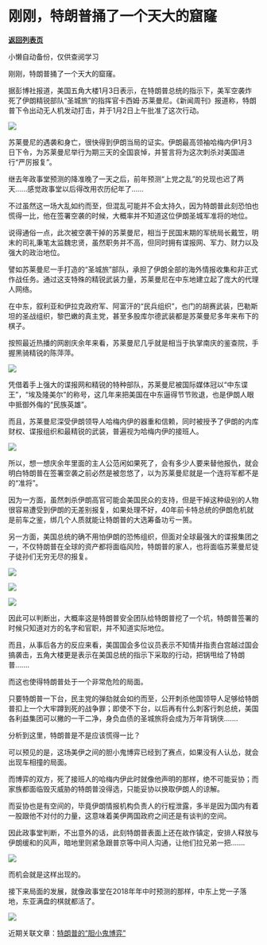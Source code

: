 # 刚刚，特朗普捅了一个天大的窟窿

[**返回列表页**](/gzh/政事堂2019)

小懒自动备份，仅供查阅学习

  

刚刚，特朗普捅了一个天大的窟窿。

  

据彭博社报道，美国五角大楼1月3日表示，在特朗普总统的指示下，美军空袭炸死了伊朗精锐部队“圣城旅”的指挥官卡西姆·苏莱曼尼。《新闻周刊》报道称，特朗普下令出动无人机发动打击，并于1月2日上午批准了这次行动。

  

![](https://mmbiz.qpic.cn/mmbiz_jpg/4S6dxDGtXE68PN1grVFycnZ6jTfjfIBD9QNoNETvUJjj2JIuBgBxgiaso7SibVnZd8tGtZ9zVnK78qVY8XLPJ7bg/640?wx_fmt=jpeg)

  

苏莱曼尼的遇袭和身亡，很快得到伊朗当局的证实。伊朗最高领袖哈梅内伊1月3日下令，为苏莱曼尼举行为期三天的全国哀悼，并誓言将为这次刺杀对美国进行“严厉报复”。

  

继去年政事堂预测的降准晚了一天之后，前年预测“上党之乱”的兑现也迟了两天......感觉政事堂以后得改用农历纪年了......  

  

不过虽然这一场大乱如约而至，但混乱可能并不会太持久，因为特朗普此刻恐怕也慌得一比，他在签署空袭的时候，大概率并不知道这位伊朗圣城军准将的地位。

  

说得通俗一点，此次被空袭干掉的苏莱曼尼，相当于民国末期的军统局长戴笠，明末的司礼秉笔太监魏忠贤，虽然职务并不高，但同时拥有谍报网、军力、财力以及强大的政治地位。

  

譬如苏莱曼尼一手打造的“圣城旅”部队，承担了伊朗全部的海外情报收集和非正式作战任务。通过这支特殊的精锐武装力量，苏莱曼尼在中东地建立起了庞大的代理人网络。

  

在中东，叙利亚和伊拉克政府军、阿富汗的“民兵组织”，也门的胡赛武装，巴勒斯坦的圣战组织，黎巴嫩的真主党，甚至多股库尔德武装都是苏莱曼尼多年来布下的棋子。

  

按照最近热播的网剧庆余年来看，苏莱曼尼几乎就是相当于执掌南庆的鉴查院，手握黑骑精锐的陈萍萍。

  

![](https://mmbiz.qpic.cn/mmbiz_jpg/rxhS23yu8cP1naluMeksuefMmQktHtO90rXZ4CTFUFHaJXHibN2VYD7bghfFyjWh7tiaib9qfnaw20yhGublg3Oow/640?wx_fmt=jpeg)

  

凭借着手上强大的谍报网和精锐的特种部队，苏莱曼尼被国际媒体冠以“中东谍王”，“埃及隆美尔”的称号，这几年来把美国在中东逼得节节败退，也是伊朗人眼中抵御外侮的“民族英雄”。

  

而且，苏莱曼尼深受伊朗领导人哈梅内伊的器重和信赖，同时被授予了伊朗的内库财权、谍报组织和最精锐的武装，普遍视为哈梅内伊的接班人。

  

![](https://mmbiz.qpic.cn/mmbiz_jpg/rxhS23yu8cP1naluMeksuefMmQktHtO9K3QQ15pkRXaFfby6RHVUeZ2ntzm9RpRNROAFn1pr1jNbMIjBwaRblg/640?wx_fmt=jpeg)

  

所以，想一想庆余年里面的主人公范闲如果死了，会有多少人要来替他报仇，就会明白特朗普在签署空袭之前必然是被忽悠了，以为苏莱曼尼就是一个连将军都不是的“准将”。

  

因为一方面，虽然刺杀伊朗高官可能会美国民众的支持，但是干掉这种级别的人物很容易遭受到伊朗的无差别报复，如果处理不好，40年前卡特总统的伊朗危机就是前车之鉴，绑几个人质就能让特朗普的大选筹备功亏一篑。  

  

另一方面，美国总统的确不用怕伊朗的恐怖组织，但面对全球最强大的谍报集团之一，不仅特朗普在全球的资产都将面临风险，特朗普的家人，也将面临苏莱曼尼徒子徒孙们无穷无尽的报复。

  

![](https://mmbiz.qpic.cn/mmbiz_png/rxhS23yu8cP1naluMeksuefMmQktHtO9b2ZMh2pEG6KnHEH6BpqDHnDicnn3Bia0zOWN8ddhOoNhyrcZpDhRZd4A/640?wx_fmt=png)

![](https://mmbiz.qpic.cn/mmbiz_png/rxhS23yu8cP1naluMeksuefMmQktHtO978dlaoMjN7ibgQS0IibISfblBiagQdpMsc3DAfxTHfTnQTnniaTnDxfvibA/640?wx_fmt=png)

![](https://mmbiz.qpic.cn/mmbiz_png/rxhS23yu8cP1naluMeksuefMmQktHtO9qiayibKM5cTziadvT2FazQeaCQl2mBx2lfZJbDBdEgvk8icBq4weUEDDRg/640?wx_fmt=png)

  

因此可以判断出，大概率这是特朗普安全团队给特朗普挖了一个坑，特朗普签署的时候只知道对方的名字和官职，并不知道实际地位。  

  

而且，从事后各方的反应来看，美国国会多位议员表示不知情并指责白宫越过国会搞袭击，五角大楼更是表示在美国总统的指示下采取的行动，把锅甩给了特朗普.......

  

而这也使得特朗普处于一个非常危险的局面。

  

只要特朗普一下台，民主党的弹劾就会如约而至，公开刺杀他国领导人足够给特朗普扣上一个大牢蹲到死的战争罪；即使不下台，以后再有什么刺客行刺总统，美国各利益集团可以撇的一干二净，身负血债的圣城旅将会成为万年背锅侠.......

  

分析到这里，特朗普是不是应该慌得一比？

  

可以预见的是，这场美伊之间的胆小鬼博弈已经到了赛点，如果没有人认怂，就会出现车相撞的局面。

  

而博弈的双方，死了接班人的哈梅内伊此时就像他声明的那样，绝不可能妥协；而家族都面临毁灭威胁的特朗普没得选，只能妥协以换取伊朗人的谅解。

  

而妥协也是有空间的，毕竟伊朗情报机构负责人的行程泄露，多半是因为国内有着一股跟他不对付的力量，这意味着美伊两国政府之间还是有谈判的空间。

  

因此政事堂判断，不出意外的话，此刻特朗普表面上还在故作镇定，安排人释放与伊朗缓和的风声，暗地里则紧急跟普京等中间人沟通，让他们拉兄弟一把.......

  

![](https://mmbiz.qpic.cn/mmbiz_png/rxhS23yu8cP1naluMeksuefMmQktHtO9c4wB2DPNCTlicKdn2LdCsFlCkXkLUDlftLpUrxsth9moe9pznUViaic5g/640?wx_fmt=png)

  

而机会就是这样出现的。

  

接下来局面的发展，就像政事堂在2018年年中时预测的那样，中东上党一子落地，东亚满盘的棋就都活了。

  

![](https://mmbiz.qpic.cn/mmbiz_jpg/rxhS23yu8cPp0iaKAfe0ZsWfgGcY72o9Nror8TicrtnlDsqzY7y4Kum4fM3X0FMEGlbvm9HvZUiaETSnLt4DHNLbQ/640?wx_fmt=jpeg)

  

近期关联文章：[特朗普的“胆小鬼博弈”](http://mp.weixin.qq.com/s?__biz=MzAwMzU1ODAwOQ==&mid=2650333558&idx=1&sn=b5b9474a20f0d75ac535c04cabfff611&chksm=83351e60b442977618a2caf732734257c228f6c3765b2ac8a5bc6dc76716390f8a0a9ec2b51e&scene=21#wechat_redirect)

